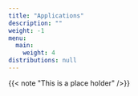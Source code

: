```yaml
---
title: "Applications"
description: ""
weight: -1
menu:
  main:
    weight: 4
distributions: null
---
```


{{< note "This is a place holder" />}}
